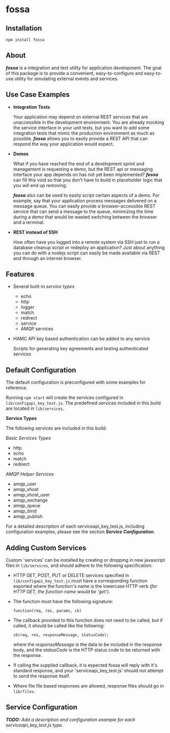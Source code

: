 fossa
=====

Installation
------------

	npm install fossa

About
-----

***fossa*** is a integration and test utility for application development. The goal of this package is to provide a convenient, easy-to-configure and easy-to-use utility for simulating external events and services.

Use Case Examples
-----

* **Integration Tests**

  Your application may depend on external REST services that are unaccessible in the development environment. You are already mocking the service interface in your unit tests, but you want to add some integration tests that mimic the production environment as much as possible. ***fossa*** allows you to easily provide a REST API that can respond the way your application would expect.

* **Demos**

  What if you have reached the end of a development sprint and management is requesting a demo, but the REST api or messaging interface your app depends on has not yet been implemented? ***fossa*** can fill this void so that you don't have to build in placeholder logic that you will end up removing.

  ***fossa*** also can be used to easily script certain aspects of a demo. For example, say that your application process messages delivered on a message queue. You can easily provide a browser-accessible REST service that can send a message to the queue, minimizing the time during a demo that would be wasted switching between the browser and a terminal.

* **REST instead of SSH**

  How often have you logged into a remote system via SSH just to run a database cleanup script or redeploy an application? Just about anything you can do with a nodejs script can easily be made available via REST and through an internet browser.

Features
-----

* Several built-in *service types*

  * echo
  * http
  * logger
  * match
  * redirect
  * service
  * AMQP services

* HAMC API key based authentication can be added to any service

  Scripts for generating key agreements and testing authenticated services

Default Configuration
---------------------

The default configuration is preconfigured with some examples for reference.

Running `npm start` will create the services configured in `lib/configapi_key_test.js`. The predefined services included in this build are located in `lib/services`.

**Service Types**

The following services are included in this build:

*Basic Services Types*

* http
* echo
* match
* redirect

*AMQP Helper Services*

* amqp_user
* amqp_vhost
* amqp_vhost_user
* amqp_exchange
* amqp_queue
* amqp_bind
* amqp_publish

For a detailed description of each serviceapi_key_test.js, including configuration examples, please see the section ***Service Configuration***.

Adding Custom Services
----------------------

Custom 'services' can be installed by creating or dropping in new javascript files in `lib/services`, and should adhere to the following specification:

  * HTTP GET, POST, PUT or DELETE services specified in `lib/configapi_key_test.js` must have a corresponding function exported where the function's name is the lowercase HTTP verb *(for HTTP GET, the function name would be 'get')*.

  * The function must have the following signature:

  		function(req, res, params, cb)

  * The callback provided to this function does not need to be called, but if called, it should be called like the following:

  		cb(req, res, responseMessage, statusCode);

  	where the *responseMessage* is 	the data to be included in the response body, and the *statusCode* is the HTTP status code to be returned with the response.

  * If calling the supplied callback, it is expected fossa will reply with it's standard response, and your 'serviceapi_key_test.js' should not attempt to send the response itself.

  * Where file file based responses are allowed, response files should go in `lib/files`.

Service Configuration
---------------------

***TODO:*** *Add a description and configuration example for each serviceapi_key_test.js type.*